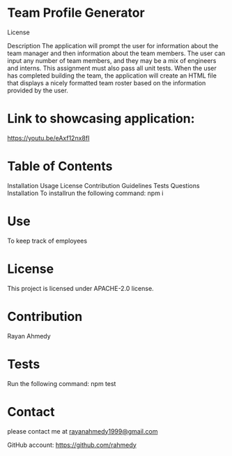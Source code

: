 # Team Profile Generator
License

Description
The application will prompt the user for information about the team manager and then information about the team members. The user can input any number of team members, and they may be a mix of engineers and interns. This assignment must also pass all unit tests. When the user has completed building the team, the application will create an HTML file that displays a nicely formatted team roster based on the information provided by the user.

# Link to showcasing application: 
https://youtu.be/eAxf12nx8fI

# Table of Contents
Installation
Usage
License
Contribution Guidelines
Tests
Questions
Installation
To installrun the following command: npm i

# Use
To keep track of employees

# License
This project is licensed under APACHE-2.0 license.

# Contribution
Rayan Ahmedy

# Tests
Run the following command: npm test

# Contact 
please contact me at rayanahmedy1999@gmail.com

GitHub account: https://github.com/rahmedy
